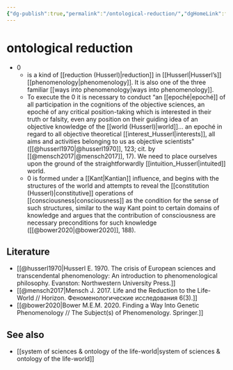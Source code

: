```yaml
---
{"dg-publish":true,"permalink":"/ontological-reduction/","dgHomeLink":false,"dgPassFrontmatter":false}
---
```


# ontological reduction
- 0
	- is a kind of [[reduction (Husserl)|reduction]] in [[Husserl|Husserl’s]] [[phenomenology|phenomenology]]. It is also one of the three familiar [[ways into phenomenology|ways into phenomenology]]. 
	- To execute the 0 it is necessary to conduct “an [[epoché|epoché]] of all participation in the cognitions of the objective sciences, an epoché of any critical position-taking which is interested in their truth or falsity, even any position on their guiding idea of an objective knowledge of the [[world (Husserl)|world]]… an epoché in regard to all objective theoretical [[interest_Husserl|interests]], all aims and activities belonging to us as objective scientists” ([[@husserl1970|@husserl1970]], 123; cit. by [[@mensch2017|@mensch2017]], 17). We need to place ourselves upon the ground of the straightforwardly [[intuition_Husserl|intuited]] world.
	- 0 is formed under a [[Kant|Kantian]] influence, and begins with the structures of the world and attempts to reveal the [[constitution (Husserl)|constitutive]] operations of [[consciousness|consciousness]] as the condition for the sense of such structures, similar to the way Kant point to certain domains of knowledge and argues that the contribution of consciousness are necessary preconditions for such knowledge ([[@bower2020|@bower2020]], 188).


## Literature
- [[@husserl1970|Husserl E. 1970. The crisis of European sciences and transcendental phenomenology: An introduction to phenomenological philosophy. Evanston: Northwestern University Press.]]
- [[@mensch2017|Mensch J. 2017. Life and the Reduction to the Life-World // Horizon. Феноменологические исследования 6(3).]]
- [[@bower2020|Bower M.E.M. 2020. Finding a Way Into Genetic Phenomenology // The Subject(s) of Phenomenology. Springer.]]


## See also
- [[system of sciences & ontology of the life-world|system of sciences & ontology of the life-world]]